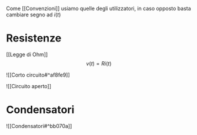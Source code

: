 Come [[Convenzioni]] usiamo quelle degli utilizzatori, in caso opposto basta cambiare segno ad $i(t)$

# Resistenze
[[Legge di Ohm]]
$$v(t)=Ri(t)$$

![[Corto circuito#^af8fe9]]

![[Circuito aperto]]

# Condensatori

![[Condensatori#^bb070a]]

